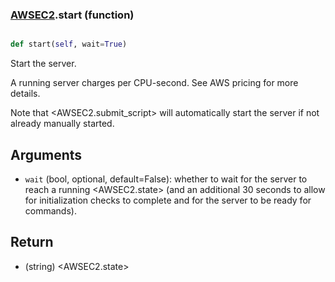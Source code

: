 ### [AWSEC2](AWSEC2.md).start (function)


```py

def start(self, wait=True)

```



Start the server.

A running server charges per CPU-second.  See AWS pricing for more details.

Note that &lt;AWSEC2.submit_script&gt; will automatically start the server
if not already manually started.

Arguments
-------------
* `wait` (bool, optional, default=False): whether to wait for the server
    to reach a running &lt;AWSEC2.state&gt; (and an additional 30 seconds
    to allow for initialization checks to complete and for the server
    to be ready for commands).

Return
--------
* (string) &lt;AWSEC2.state&gt;

